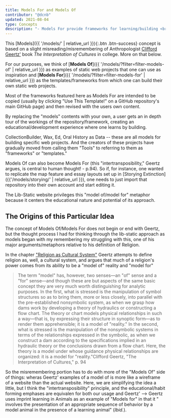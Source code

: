```yaml
---
title: Models For and Models Of
contributor: "@dcnb"
updated: 2021-08-04
type: Concepts
description: "- Models For provide frameworks for learning/building <br>- Models Of provide examples of what can be done using the Models For <br> - Models Of can become Models For and vice versa ('intertransposability!')"
---
```


This [Models]({{ '/models/' | relative_url }}){:.btn .btn-success} concept is based on a slight misreading/misremembering of Anthropologist  [Clifford Geertz'](https://en.wikipedia.org/wiki/Clifford_Geertz) book *The Interpretation of Cultures* in college. More on that below. 

For our purposes, we think of [**Models Of**]({{ '/models/?filter=filter-models-of' | relative_url }}) as examples of static web projects that one can use as inspiration and [**Models For**]({{ '/models/?filter=filter-models-for' | relative_url }}) as the templates/frameworks from which one can build their own static web projects. 

Most of the frameworks featured here as Models For are intended to be copied (usually by clicking "Use This Template!" on a GitHub repository's main GitHub page) and then revised with the users own content. 

By replacing the "models" contents with your own, a user gets an in depth tour of the workings of the repository/framework, creating an educational/development experience where one learns by building.

CollectionBuilder, Wax, Ed, Oral History as Data -- these are all models for building specific web projects. And the creators of these projects have gradually moved from calling them "Tools" to referring to them as "frameworks" or "templates." 

Models Of can also become Models For (this "intertransposibility," Geertz argues, is central to human thought! - p.94). So if, for instance, one wanted to replicate the map feature and essay layouts set up in [Storying Extinction]({{'/models/storying/' | relative_url }}), one needs to just import that repository into their own account and start editing it. 

The Lib-Static website privileges this "model of/model for" metaphor because it centers the educational nature and potential of its approach. 

## The Origins of this Particular Idea

The concept of Models Of/Models For does not begin or end with Geertz, but the thought process I had for thinking through the lib-static approach as models began with my remembering my struggling with this, one of his major arguments/metaphors relative to his definition of Religion. 

In the chapter ["Religion as Cultural System"](https://nideffer.net/classes/GCT_RPI_S14/readings/Geertz_Religon_as_a_Cultural_System_.pdf) Geertz attempts to define religion as, well, a cultural system, and argues that much of a religion's power comes from its ability to be a "model of" reality and "model for" 

> The term "model" has, however, two senses—an "of" sense and a "for" sense—and though these are but aspects of the same basic concept they are very much worth distinguishing for analytic purposes. In the first, what is stressed is the manipulation of symbol structures so as to bring them, more or less closely, into parallel with the pre-established nonsymbolic system, as when we grasp how dams work by developing a theory of hydraulics or constructing a flow chart. The theory or chart models physical relationships in such a way—that is, by expressing their structure in synoptic form—as to render them apprehensible; it is a model of "reality." In the second, what is stressed is the manipulation of the nonsymbolic systems in terms of the relationships expressed in the symbolic, as when we construct a dam according to the specifications implied in an hydraulic theory or the conclusions drawn from a flow chart. Here, the theory is a model under whose guidance physical relationships are organized: it is a model for "reality."<span>Clifford Geertz, "The Interpretation of Cultures," p. 94</span>

So the misremembering portion has to do with more of the "Models Of" side of things: wheras Geertz' examples of a model of is more like a wireframe of a website than the actual website. Here, we are simplifying the idea a little, but I think the "intertransposibility" principle, and the educational/habit forming emphases are equivalen for both our usage and Geertz' --> Geertz uses imprint learning in Animals as an example of "Models for" in that it " involves the presentation of an appropriate sequence of behavior by a model animal in the presence of a learning animal" (*Ibid.*). 

